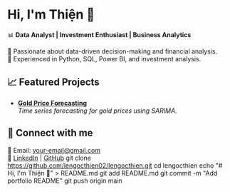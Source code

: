 # Hi, I'm Thiện 👋
📊 **Data Analyst | Investment Enthusiast | Business Analytics**  

🚀 Passionate about data-driven decision-making and financial analysis.  
🔹 Experienced in Python, SQL, Power BI, and investment analysis.  

## 📈 Featured Projects
- **[Gold Price Forecasting](https://github.com/lengocthien02/gold-price-forecasting)**  
  _Time series forecasting for gold prices using SARIMA._
  
## 🔗 Connect with me
📧 Email: your-email@gmail.com  
💼 [LinkedIn](https://linkedin.com/in/lengocthien02) | [GitHub](https://github.com/lengocthien02)
git clone https://github.com/lengocthien02/lengocthien.git
cd lengocthien
echo "# Hi, I'm Thiện 👋" > README.md
git add README.md
git commit -m "Add portfolio README"
git push origin main
